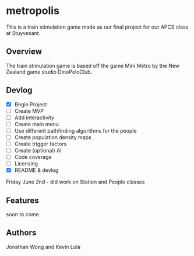 # metropolis
This is a train stimulation game made as our final project for our APCS class at Stuyvesant.
## Overview
The train stimulation game is based off the game Mini Metro by the New Zealand game studio DinoPoloClub.
## Devlog
- [x] Begin Project
- [ ] Create MVP
- [ ] Add interactivity
- [ ] Create main menu
- [ ] Use different pathfinding algorithms for the people
- [ ] Create population density maps
- [ ] Create trigger factors
- [ ] Create (optional) AI
- [ ] Code coverage
- [ ] Licensing
- [x] README & devlog

Friday June 2nd - did work on Station and People classes
## Features
soon to come.
## Authors
Jonathan Wong and Kevin Lula

